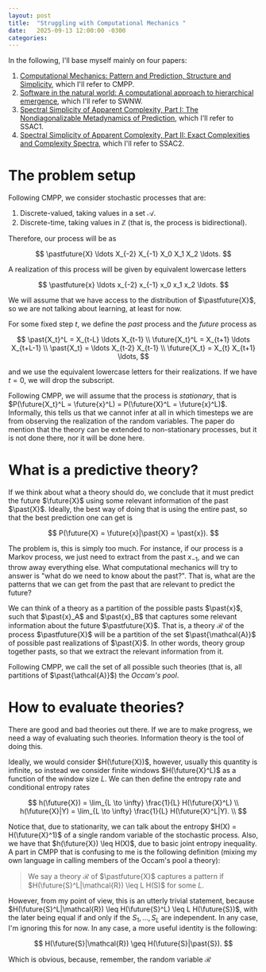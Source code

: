 ```yaml
---
layout: post
title:  "Struggling with Computational Mechanics "
date:   2025-09-13 12:00:00 -0300
categories:
---
```


In the following, I'll base myself mainly on four papers:

1. [Computational Mechanics: Pattern and Prediction, Structure and Simplicity](https://arxiv.org/abs/cond-mat/9907176), which I'll refer to CMPP.
2. [Software in the natural world: A computational approach to hierarchical emergence](https://arxiv.org/abs/2402.09090), which I'll refer to SWNW.
3. [Spectral Simplicity of Apparent Complexity, Part I: The Nondiagonalizable Metadynamics of Prediction](https://arxiv.org/abs/1705.08042), which I'll refer to SSAC1.
4. [Spectral Simplicity of Apparent Complexity, Part II: Exact Complexities and Complexity Spectra](https://arxiv.org/abs/1706.00883), which I'll refer to SSAC2.

# The problem setup

Following CMPP, we consider stochastic processes that are:

1. Discrete-valued, taking values in a set $\mathcal{A}$.
2. Discrete-time, taking values in $\mathbb{Z}$ (that is, the process is bidirectional).

Therefore, our process will be as

$$
\pastfuture{X} \ldots X_{-2} X_{-1} X_0 X_1 X_2 \ldots.
$$

A realization of this process will be given by equivalent lowercase letters

$$
\pastfuture{x} \ldots x_{-2} x_{-1} x_0 x_1 x_2 \ldots.
$$

We will assume that we have access to the distribution of $\pastfuture{X}$, so we are not talking about learning, at least for now.

For some fixed step $t$, we define the _past_ process and the _future_ process as

$$
\past{X_t}^L = X_{t-L} \ldots X_{t-1} \\
\future{X_t}^L = X_{t+1} \ldots X_{t+L-1} \\
\past{X_t} = \ldots X_{t-2} X_{t-1} \\
\future{X_t} = X_{t} X_{t+1} \ldots,
$$

and we use the equivalent lowercase letters for their realizations. If we have $t=0$, we will drop the subscript.

Following CMPP, we will assume that the process is _stationary_, that is $P(\future{X_t}^L = \future{x}^L) = P(\future{X}^L = \future{x}^L)$. Informally, this tells us that we cannot infer at all in which timesteps we are from observing the realization of the random variables. The paper do mention that the theory can be extended to non-stationary processes, but it is not done there, nor it will be done here.

# What is a predictive theory?

If we think about what a theory should do, we conclude that it must predict the future $\future{X}$ using some relevant information of the past $\past{X}$. Ideally, the best way of doing that is using the entire past, so that the best prediction one can get is

$$
P(\future{X} = \future{x}|\past{X} = \past{x}).
$$

The problem is, this is simply too much. For instance, if our process is a Markov process, we just need to extract from the past $x_{-1}$, and we can throw away everything else. What computational mechanics will try to answer is "what do we need to know about the past?". That is, what are the patterns that we can get from the past that are relevant to predict the future?

We can think of a theory as a partition of the possible pasts $\past{x}$, such that $\past{x}_A$ and $\past{x}_B$ that captures some relevant information about the future $\pastfuture{X}$. That is, a theory $\mathcal{R}$ of the process $\pastfuture{X}$ will be a partition of the set $\past{\mathcal{A}}$ of possible past realizations of $\past{X}$. In other words, theory group together pasts, so that we extract the relevant information from it.


Following CMPP, we call the set of all possible such theories (that is, all partitions of $\past{\athcal{A}}$) the _Occam's pool_.

# How to evaluate theories?

There are good and bad theories out there. If we are to make progress, we need a way of evaluating such theories. Information theory is the tool of doing this.

Ideally, we would consider $H(\future{X})$, however, usually this quantity is infinite, so instead we consider finite windows $H(\future{X}^L)$ as a function of the window size $L$. We can then define the entropy rate and conditional entropy rates

$$
h(\future{X}) = \lim_{L \to \infty} \frac{1}{L} H(\future{X}^L) \\
h(\future{X}|Y) = \lim_{L \to \infty} \frac{1}{L} H(\future{X}^L|Y). \\
$$

Notice that, due to stationarity, we can talk about the entropy $H(X) = H(\future{X}^1)$ of a single random variable of the stochastic process. Also, we have that $h(\future{X}) \leq H(X)$, due to basic joint entropy inequality. A part in CMPP that is confusing to me is the following definition (mixing my own language in calling members of the Occam's pool a theory):

>  We say a theory $\mathcal{R}$ of $\pastfuture{X}$ captures a pattern if $H(\future{S}^L|\mathcal{R}) \leq L H(S)$ for some $L$.

However, from my point of view, this is an utterly trivial statement, because $H(\future{S}^L|\mathcal{R}) \leq H(\future{S}^L) \leq L H(\future{S})$, with the later being equal if and only if the $S_1, \ldots, S_L$ are independent. In any case, I'm ignoring this for now. In any case, a more useful identity is the following:

$$
H(\future{S}|\mathcal{R}) \geq H(\future{S}|\past{S}).
$$

Which is obvious, because, remember, the random variable $\mathcal{R}$ 
